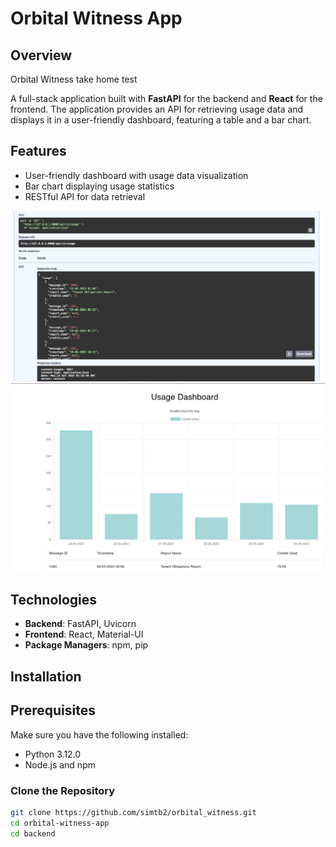 # Orbital Witness App

## Overview
Orbital Witness take home test

A full-stack application built with **FastAPI** for the backend and **React** for the frontend. The application provides an API for retrieving usage data and displays it in a user-friendly dashboard, featuring a table and a bar chart.

## Features

- User-friendly dashboard with usage data visualization
- Bar chart displaying usage statistics
- RESTful API for data retrieval

![Alt text](./usage_json.png)
![Alt text](./usage_dashboard.png)


## Technologies

- **Backend**: FastAPI, Uvicorn
- **Frontend**: React, Material-UI
- **Package Managers**: npm, pip

## Installation

## Prerequisites

Make sure you have the following installed:

- Python 3.12.0
- Node.js and npm

### Clone the Repository

```bash
git clone https://github.com/simtb2/orbital_witness.git
cd orbital-witness-app
cd backend
